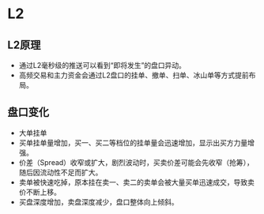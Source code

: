 
# L2

## L2原理

- 通过L2毫秒级的推送可以看到“即将发生”的盘口异动。
- 高频交易和主力资金会通过L2盘口的挂单、撤单、扫单、冰山单等方式提前布局。

## 盘口变化

- 大单挂单
- 买单挂单量增加，买一、买二等档位的挂单量会迅速增加，显示出买方力量增强。
- 价差（Spread）收窄或扩大，剧烈波动时，买卖价差可能会先收窄（抢筹），随后因流动性不足而扩大。
- 卖单被快速吃掉，原本挂在卖一、卖二的卖单会被大量买单迅速成交，导致卖价不断上移。
- 买盘深度增加，卖盘深度减少，盘口整体向上倾斜。
